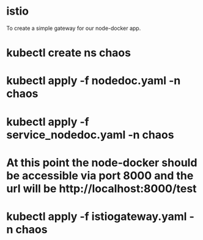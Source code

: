 # istio
To create a simple gateway for our node-docker app.
# kubectl create ns chaos
# kubectl apply -f nodedoc.yaml -n chaos
# kubectl apply -f service_nodedoc.yaml -n chaos
# At this point the node-docker should be accessible via port 8000 and the url will be http://localhost:8000/test
# kubectl apply -f istiogateway.yaml -n chaos
